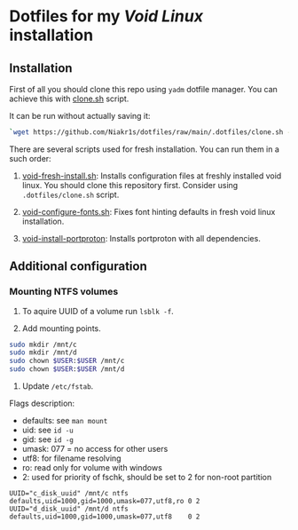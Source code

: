 # Dotfiles for my *Void Linux* installation

## Installation

First of all you should clone this repo using `yadm` dotfile manager.
You can achieve this with [clone.sh](.dotfiles/clone.sh) script.

It can be run without actually saving it:

```bash
`wget https://github.com/Niakr1s/dotfiles/raw/main/.dotfiles/clone.sh -O- | bash`
```

There are several scripts used for fresh installation.
You can run them in a such order:

1. [void-fresh-install.sh](.dotfiles/void-fresh-install.sh):
Installs configuration files at freshly installed void linux.
You should clone this repository first.
Consider using `.dotfiles/clone.sh` script.

1. [void-configure-fonts.sh](.dotfiles/void-configure-fonts.sh):
Fixes font hinting defaults in fresh void linux installation.

1. [void-install-portproton](.dotfiles/void-install-portproton.sh):
Installs portproton with all dependencies.

## Additional configuration

### Mounting NTFS volumes

1. To aquire UUID of a volume run `lsblk -f`.

1. Add mounting points.

```bash
sudo mkdir /mnt/c
sudo mkdir /mnt/d
sudo chown $USER:$USER /mnt/c
sudo chown $USER:$USER /mnt/d
```

1. Update `/etc/fstab`.

Flags description:

- defaults: see `man mount`
- uid: see `id -u`
- gid: see `id -g`
- umask: 077 = no access for other users
- utf8: for filename resolving
- ro: read only for volume with windows
- 2: used for priority of fschk, should be set to 2 for non-root partition

```fstab
UUID="c_disk_uuid" /mnt/c ntfs defaults,uid=1000,gid=1000,umask=077,utf8,ro 0 2
UUID="d_disk_uuid" /mnt/d ntfs defaults,uid=1000,gid=1000,umask=077,utf8    0 2
```
